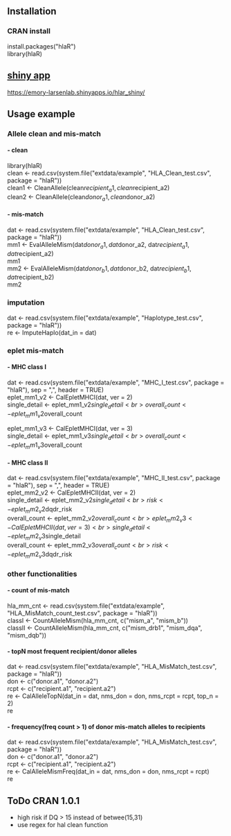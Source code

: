 ## Installation
### CRAN install
install.packages("hlaR")<br>
library(hlaR)

## <a href="https://emory-larsenlab.shinyapps.io/hlar_shiny/" target="_blank">shiny app</a>
https://emory-larsenlab.shinyapps.io/hlar_shiny/

## Usage example
### Allele clean and mis-match
#### - clean
library(hlaR)<br>
clean <- read.csv(system.file("extdata/example", "HLA_Clean_test.csv", package = "hlaR"))<br>
clean1 <- CleanAllele(clean$recipient_a1, clean$recipient_a2)<br>
clean2 <- CleanAllele(clean$donor_a1, clean$donor_a2)<br>

#### - mis-match
dat <- read.csv(system.file("extdata/example", "HLA_Clean_test.csv", package = "hlaR"))<br>
mm1 <- EvalAlleleMism(dat$donor_a1, dat$donor_a2, dat$recipient_a1, dat$recipient_a2)<br>
mm1 <br>
mm2 <- EvalAlleleMism(dat$donor_b1, dat$donor_b2, dat$recipient_b1, dat$recipient_b2)<br>
mm2<br>

### imputation
dat <- read.csv(system.file("extdata/example", "Haplotype_test.csv", package = "hlaR"))<br>
re <- ImputeHaplo(dat_in = dat)<br>

### eplet mis-match
#### - MHC class I
dat <- read.csv(system.file("extdata/example", "MHC_I_test.csv", package = "hlaR"), sep = ",", header = TRUE)<br>
eplet_mm1_v2 <- CalEpletMHCI(dat, ver = 2)<br>
single_detail <- eplet_mm1_v2$single_detail<br>
overall_count <- eplet_mm1_v2$overall_count<br>

eplet_mm1_v3 <- CalEpletMHCI(dat, ver = 3)<br>
single_detail <- eplet_mm1_v3$single_detail<br>
overall_count <- eplet_mm1_v3$overall_count<br>
#### - MHC class II
dat <- read.csv(system.file("extdata/example", "MHC_II_test.csv", package = "hlaR"), sep = ",", header = TRUE)<br>
eplet_mm2_v2 <- CalEpletMHCII(dat, ver = 2)<br>
single_detail <- eplet_mm2_v2$single_detail<br>
risk <- eplet_mm2_v2$dqdr_risk<br>
overall_count <- eplet_mm2_v2$overall_count<br>
eplet_mm2_v3 <- CalEpletMHCII(dat, ver = 3)<br>
single_detail <- eplet_mm2_v3$single_detail<br>
overall_count <- eplet_mm2_v3$overall_count<br>
risk <- eplet_mm2_v3$dqdr_risk<br>

### other functionalities
#### - count of mis-match
hla_mm_cnt <- read.csv(system.file("extdata/example", "HLA_MisMatch_count_test.csv", package = "hlaR"))<br>
classI <- CountAlleleMism(hla_mm_cnt, c("mism_a", "mism_b"))<br>
classII <- CountAlleleMism(hla_mm_cnt, c("mism_drb1", "mism_dqa", "mism_dqb"))<br>
#### - topN most frequent recipient/donor alleles 
dat <- read.csv(system.file("extdata/example", "HLA_MisMatch_test.csv", package = "hlaR"))<br>
don <- c("donor.a1", "donor.a2")<br>
rcpt <- c("recipient.a1", "recipient.a2")<br>
re <- CalAlleleTopN(dat_in = dat, nms_don = don, nms_rcpt = rcpt, top_n = 2)<br>
re<br>
#### - frequency(freq count > 1) of donor mis-match alleles to recipients
dat <- read.csv(system.file("extdata/example", "HLA_MisMatch_test.csv", package = "hlaR"))<br>
don <- c("donor.a1", "donor.a2")<br>
rcpt <- c("recipient.a1", "recipient.a2")<br>
re <- CalAlleleMismFreq(dat_in = dat, nms_don = don, nms_rcpt = rcpt)<br> 
re

## ToDo CRAN 1.0.1<br>
- high risk if DQ > 15 instead of betwee(15,31)
- use regex for hal clean function



